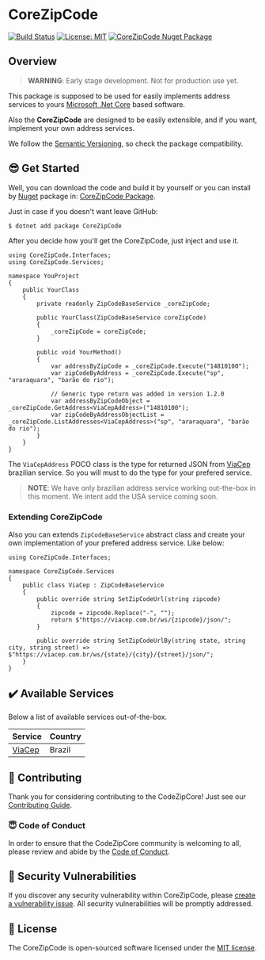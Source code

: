 # CoreZipCode

[![Build Status](https://travis-ci.com/danilolutz/CoreZipCode.svg?branch=master)](https://travis-ci.com/danilolutz/CoreZipCode)
[![License: MIT](https://img.shields.io/badge/License-MIT-428f7e.svg)](https://opensource.org/licenses/MIT)
[![CoreZipCode Nuget Package](https://img.shields.io/nuget/v/CoreZipCode.svg)](https://www.nuget.org/packages/CoreZipCode/)

## Overview

> **WARNING**: Early stage development. Not for production use yet.

This package is supposed to be used for easily implements address services to yours [Microsoft .Net Core](https://dotnet.github.io/) based software.

Also the **CoreZipCode** are designed to be easily extensible, and if you want, implement your own address services.

We follow the [Semantic Versioning](https://semver.org), so check the package compatibility.

## :sunglasses: Get Started

Well, you can download the code and build it by yourself or you can install by [Nuget](https://www.nuget.org) package in: [CoreZipCode Package](https://www.nuget.org/packages/CoreZipCode/).

Just in case if you doesn't want leave GitHub:

```bash
$ dotnet add package CoreZipCode
```

After you decide how you'll get the CoreZipCode, just inject and use it.

```CSharp
using CoreZipCode.Interfaces;
using CoreZipCode.Services;

namespace YouProject
{
    public YourClass
    {
        private readonly ZipCodeBaseService _coreZipCode;

        public YourClass(ZipCodeBaseService coreZipCode)
        {
            _coreZipCode = coreZipCode;
        }

        public void YourMethod() 
        {
            var addressByZipCode = _coreZipCode.Execute("14810100");
            var zipCodeByAddress = _coreZipCode.Execute("sp", "araraquara", "barão do rio");

            // Generic type return was added in version 1.2.0
            var addressByZipCodeObject = _coreZipCode.GetAddress<ViaCepAddress>("14810100");
            var zipCodeByAddressObjectList = _coreZipCode.ListAddresses<ViaCepAddress>("sp", "araraquara", "barão do rio");
        }
    }
}
```

The `ViaCepAddress` POCO class is the type for returned JSON from [ViaCep](https://viacep.com.br) brazilian service. So you will must to do the type for your prefered service.

> **NOTE**: We have only brazilian address service working out-the-box in this moment. We intent add the USA service coming soon.

### Extending CoreZipCode

Also you can extends ```ZipCodeBaseService``` abstract class and create your own implementation of your prefered address service. Like below:

```CSharp
using CoreZipCode.Interfaces;

namespace CoreZipCode.Services
{
    public class ViaCep : ZipCodeBaseService
    {
        public override string SetZipCodeUrl(string zipcode)
        {
            zipcode = zipcode.Replace("-", "");
            return $"https://viacep.com.br/ws/{zipcode}/json/";
        }

        public override string SetZipCodeUrlBy(string state, string city, string street) => $"https://viacep.com.br/ws/{state}/{city}/{street}/json/";
    }
}
```

## :heavy_check_mark: Available Services

Below a list of available services out-of-the-box.

| Service | Country |
| ------------- | -------- |
| [ViaCep](https://viacep.com.br) | Brazil |

## :construction_worker: Contributing

Thank you for considering contributing to the CodeZipCore! Just see our [Contributing Guide](CONTRIBUTING.md).

### :innocent: Code of Conduct

In order to ensure that the CodeZipCore community is welcoming to all, please review and abide by the [Code of Conduct](CODE_OF_CONDUCT.md).

## :rotating_light: Security Vulnerabilities

If you discover any security vulnerability within CoreZipCode, please [create a vulnerability issue](https://github.com/danilolutz/CoreZipCode/issues/new?labels=security%20vulnerabilities). All security vulnerabilities will be promptly addressed.

## :scroll: License

The CoreZipCode is open-sourced software licensed under the [MIT license](https://opensource.org/licenses/MIT).
